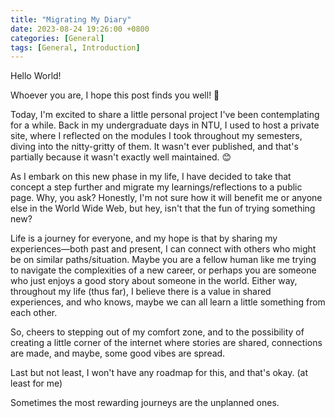 ```yaml
---
title: "Migrating My Diary"
date: 2023-08-24 19:26:00 +0800
categories: [General]
tags: [General, Introduction]
---
```


Hello World!

Whoever you are, I hope this post finds you well! 🌟

Today, I'm excited to share a little personal project I've been contemplating for a while. Back in my undergraduate days in NTU, I used to host a private site, where I reflected on the modules I took throughout my semesters, diving into the nitty-gritty of them. It wasn't ever published, and that's partially because it wasn't exactly well maintained. 😊

As I embark on this new phase in my life, I have decided to take that concept a step further and migrate my learnings/reflections to a public page. Why, you ask? Honestly, I'm not sure how it will benefit me or anyone else in the World Wide Web, but hey, isn't that the fun of trying something new?

Life is a journey for everyone, and my hope is that by sharing my experiences—both past and present, I can connect with others who might be on similar paths/situation. Maybe you are a fellow human like me trying to navigate the complexities of a new career, or perhaps you are someone who just enjoys a good story about someone in the world. Either way, throughout my life (thus far), I believe there is a value in shared experiences, and who knows, maybe we can all learn a little something from each other.

So, cheers to stepping out of my comfort zone, and to the possibility of creating a little corner of the internet where stories are shared, connections are made, and maybe, some good vibes are spread.

Last but not least, I won't have any roadmap for this, and that's okay. (at least for me)

Sometimes the most rewarding journeys are the unplanned ones.

